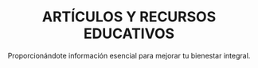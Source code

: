 ---
layout: pages/_pageblog.njk
permalink: /blog.html

tags: ["pages"]
seccion: blog
orden: 5

title: ARTÍCULOS Y RECURSOS EDUCATIVOS
subtitle: Proporcionándote información esencial para mejorar tu bienestar integral.




whytitle1: blog whytitle1
whytitle2: blog whytitle2
whytitle3: blog whytitle3

image: blog image
content_2: blog content_2
eleventyComputed:
  metaTitle: Blog de Centre Dental Basté - Artículos y Recursos Educativos
  metaDescription: Proporcionamos información esencial para mejorar tu bienestar dental e integral. Explora nuestros artículos y recursos educativos.
  metaKeywords: blog dental, recursos educativos, bienestar dental, artículos de salud, Centre Dental Basté
  metaRobots: blog eleventyComputed.metaRobots
---